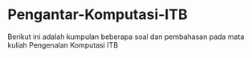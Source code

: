 # Pengantar-Komputasi-ITB
Berikut ini adalah kumpulan beberapa soal dan pembahasan pada mata kuliah Pengenalan Komputasi ITB
